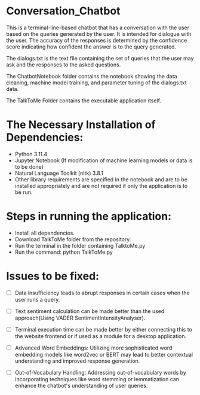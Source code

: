 # Conversation_Chatbot
This is a terminal-line-based chatbot that has a conversation with the user based on the queries generated by the user. It is intended for dialogue with the user. The accuracy of the responses is determined by the confidence score indicating how confident the answer is to the query generated.

The dialogs.txt is the text file containing the set of queries that the user may ask and the responses to the asked questions. 

The ChatbotNotebook folder contains the notebook showing the data cleaning, machine model training, and parameter tuning of the dialogs.txt data.

The TalkToMe Folder contains the executable application itself.

# The Necessary Installation of Dependencies:
* Python 3.11.4
* Jupyter Notebook (If modification of machine learning models or data is to be done)
* Natural Language Toolkit (nltk) 3.8.1
* Other library requirements are specified in the notebook and are to be installed appropriately and are not required if only the application is to be run.


# Steps in running the application:
* Install all dependencies.
* Download TalkToMe folder from the repository.
* Run the terminal in the folder containing TalktoMe.py
* Run the command:
 python TalkToMe.py

# Issues to be fixed:
- [ ] Data insufficiency leads to abrupt responses in certain cases when the user runs a query.
- [ ] Text sentiment calculation can be made better than the used approach(Using VADER SentimentIntensityAnalyser).
- [ ] Terminal execution time can be made better by either connecting this to the website frontend or if used as a module for a desktop application.
- [ ] Advanced Word Embeddings: Utilizing more sophisticated word embedding models like word2vec or BERT may lead to better contextual understanding and improved response generation.
- [ ] Out-of-Vocabulary Handling: Addressing out-of-vocabulary words by incorporating techniques like word stemming or lemmatization can enhance the chatbot's understanding of user queries.

